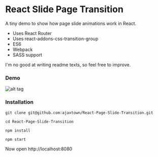 # React Slide Page Transition

A tiny demo to show how page slide animations work in React.

 * Uses React Router
 * Uses react-addons-css-transition-group
 * ES6
 * Webpack
 * SASS support


I'm no good at writing readme texts, so feel free to improve.

### Demo
![alt tag](http://g.recordit.co/moW8uOC49z.gif)

### Installation
```
git clone git@github.com:ajaxtown/React-Page-Slide-Transition.git
```

```
cd React-Page-Slide-Transition
```

```
npm install
```

```
npm start
```

Now open http://localhost:8080
